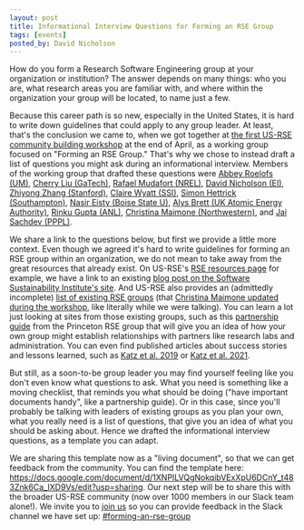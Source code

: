 ```yaml
---
layout: post
title: Informational Interview Questions for Forming an RSE Group
tags: [events]
posted_by: David Nicholson
---
```


How do you form a Research Software Engineering group
at your organization or institution?
The answer depends on many things: who you are,
what research areas you are familiar with,
and where within the organization your group will be located,
to name just a few.

Because this career path is so new,
especially in the United States,
it is hard to write down guidelines
that could apply to any group leader.
At least, that's the conclusion we came to,
when we got together at
[the first US-RSE community building workshop](https://us-rse.org/first-community-workshop/)
at the end of April, as a working group focused on
"Forming an RSE Group."
That's why we chose to instead
draft a list of questions
you might ask during an informational interview.
Members of the working group that drafted these questions
were
[Abbey Roelofs (UM)](https://lsa.umich.edu/technology-services/people/research-computing-and-infrastructure/aheinlei.html),
[Cherry Liu (GaTech)](https://www.cc.gatech.edu/people/fang-cherry-liu),
[Rafael Mudafort (NREL)](https://www.nrel.gov/research/staff/rafael-mudafort.html),
[David Nicholson (EI)](https://nicholdav.info/),
[Zhiyong Zhang (Stanford)](https://profiles.stanford.edu/zhiyong-zhang),
[Claire Wyatt (SSI)](https://www.software.ac.uk/about/staff/person/claire-wyatt),
[Simon Hettrick (Southampton)](https://www.ecs.soton.ac.uk/people/sjh1l06),
[Nasir Eisty (Boise State U)](https://nasireisty.com/),
[Alys Brett (UK Atomic Energy Authority)](https://www.linkedin.com/in/alysbrett/?originalSubdomain=uk),
[Rinku Gupta (ANL)](https://www.anl.gov/profile/rinku-k-gupta),
[Christina Maimone (Northwestern)](https://www.linkedin.com/in/christina-maimone-302a3a40/),
and [Jai Sachdev (PPPL)](https://theory.pppl.gov/people/profile.php?pid=105&n=Jai-Singh-Sachdev).

We share a link to the questions below,
but first we provide a little more context.
Even though we agreed it's hard to write guidelines
for forming an RSE group within an organization,
we do not mean to take away from the great resources that already exist.
On US-RSE's [RSE resources page](https://us-rse.org/resources/rses/) for example,
we have a link to an existing
[blog post on the Software Sustainability Institute's site](https://www.software.ac.uk/blog/2019-08-19-how-do-you-start-rse-group).
And US-RSE also provides an (admittedly incomplete)
[list of existing RSE groups](https://us-rse.org/resources/organizations/rse-groups/)
(that
[Christina Maimone updated during the workshop](https://github.com/USRSE/usrse.github.io/pull/799/commits),
like literally while we were talking).
You can learn a lot just looking at sites from those existing groups,
such as this
[partnership guide](https://researchcomputing.princeton.edu/services/research-software-engineering/rse-partnership-guide)
from the Princeton RSE group
that will give you an idea of how your own group
might establish relationships with partners
like research labs and administration.
You can even find published articles
about success stories and lessons learned,
such as
[Katz et al. 2019](https://arxiv.org/pdf/1903.00732.pdf)
or [Katz et al. 2021](https://experts.illinois.edu/en/publications/research-software-sustainability-lessons-learned-at-ncsa).

But still, as a soon-to-be group leader
you may find yourself feeling like you don't
even know what questions to ask.
What you need is something like
a moving checklist,
that reminds you what should be doing
("have important documents handy", like a partnership guide).
Or in this case,
since you'll probably be talking
with leaders of existing groups as you plan your own,
what you really need is a list of questions,
that give you an idea of what you should be asking about.
Hence we drafted the informational interview questions,
as a template you can adapt.

We are sharing this template now as a "living document",
so that we can get feedback from the community.
You can find the template here:
<https://docs.google.com/document/d/1XNPILVQgNokqibVExXpU6DCnY_t483Znk6Ca_IXD9Vs/edit?usp=sharing>.
Our next step will be to share this with the broader US-RSE community
(now over 1000 members in our Slack team alone!).
We invite you to [join us](https://us-rse.org/join/)
so you can provide feedback in the Slack channel we have set up:
[#forming-an-rse-group](slack://channel?team=T8ZT4PJSW&id=C03EC1NNCUC)
